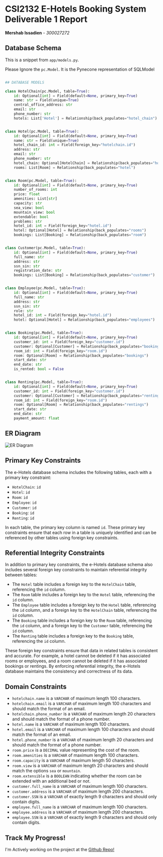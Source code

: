 # CSI2132 E-Hotels Booking System Deliverable 1 Report
**Mershab Issadien** - *300027272*

## Database Schema
This is a snippet from `app/models.py`.

Please Ignore the `pc.Model`. It is the Pynecone representation of SQLModel
```python

## DATABASE MODELS

class HotelChain(pc.Model, table=True):
    id: Optional[int] = Field(default=None, primary_key=True)
    name: str = Field(unique=True)
    central_office_address: str
    email: str
    phone_number: str
    hotels: List['Hotel'] = Relationship(back_populates="hotel_chain")


class Hotel(pc.Model, table=True):
    id: Optional[int] = Field(default=None, primary_key=True)
    name: str = Field(unique=True)
    hotel_chain_id: int = Field(foreign_key="hotelchain.id")
    address: str
    email: str
    phone_number: str
    hotel_chain: Optional[HotelChain] = Relationship(back_populates="hotels")
    rooms: List[Room] = Relationship(back_populates="hotel")


class Room(pc.Model, table=True):
    id: Optional[int] = Field(default=None, primary_key=True)
    number_of_rooms: int
    price: float
    amenities: List[str]
    capacity: str
    sea_view: bool
    mountain_view: bool
    extendable: bool
    problems: str
    hotel_id: int = Field(foreign_key="hotel.id")
    hotel: Optional[Hotel] = Relationship(back_populates="rooms")
    bookings: List[Booking] = Relationship(back_populates="room")


class Customer(pc.Model, table=True):
    id: Optional[int] = Field(default=None, primary_key=True)
    full_name: str
    address: str
    ssn_sin: str
    registration_date: str
    bookings: List[Booking] = Relationship(back_populates="customer")


class Employee(pc.Model, table=True):
    id: Optional[int] = Field(default=None, primary_key=True)
    full_name: str
    address: str
    ssn_sin: str
    role: str
    hotel_id: int = Field(foreign_key="hotel.id")
    hotel: Optional[Hotel] = Relationship(back_populates="employees")


class Booking(pc.Model, table=True):
    id: Optional[int] = Field(default=None, primary_key=True)
    customer_id: int = Field(foreign_key="customer.id")
    customer: Optional[Customer] = Relationship(back_populates="bookings")
    room_id: int = Field(foreign_key="room.id")
    room: Optional[Room] = Relationship(back_populates="bookings")
    start_date: str
    end_date: str
    is_rented: bool = False


class Renting(pc.Model, table=True):
    id: Optional[int] = Field(default=None, primary_key=True)
    customer_id: int = Field(foreign_key="customer.id")
    customer: Optional[Customer] = Relationship(back_populates="rentings")
    room_id: int = Field(foreign_key="room.id")
    room: Optional[Room] = Relationship(back_populates="rentings")
    start_date: str
    end_date: str
    payment_amount: float
```

## ER Diagram
![ER Diagram](./er_diagram.png)



## Primary Key Constraints

The e-Hotels database schema includes the following tables, each with a primary key constraint:

- `HotelChain`: `id`
- `Hotel`: `id`
- `Room`: `id`
- `Employee`: `id`
- `Customer`: `id`
- `Booking`: `id`
- `Renting`: `id`

In each table, the primary key column is named `id`. These primary key constraints ensure that each row in a table is uniquely identified and can be referenced by other tables using foreign key constraints.

## Referential Integrity Constraints

In addition to primary key constraints, the e-Hotels database schema also includes several foreign key constraints to maintain referential integrity between tables:

- The `Hotel` table includes a foreign key to the `HotelChain` table, referencing the `id` column.
- The `Room` table includes a foreign key to the `Hotel` table, referencing the `id` column.
- The `Employee` table includes a foreign key to the `Hotel` table, referencing the `id` column, and a foreign key to the `HotelChain` table, referencing the `id` column.
- The `Booking` table includes a foreign key to the `Room` table, referencing the `id` column, and a foreign key to the `Customer` table, referencing the `id` column.
- The `Renting` table includes a foreign key to the `Booking` table, referencing the `id` column.

These foreign key constraints ensure that data in related tables is consistent and accurate. For example, a hotel cannot be deleted if it has associated rooms or employees, and a room cannot be deleted if it has associated bookings or rentings. By enforcing referential integrity, the e-Hotels database maintains the consistency and correctness of its data.

## Domain Constraints

- `hotelchain.name` is a `VARCHAR` of maximum length 100 characters.
- `hotelchain.email` is a `VARCHAR` of maximum length 100 characters and should match the format of an email.
- `hotelchain.phone_number` is a `VARCHAR` of maximum length 20 characters and should match the format of a phone number.
- `hotel.name` is a `VARCHAR` of maximum length 100 characters.
- `hotel.email` is a `VARCHAR` of maximum length 100 characters and should match the format of an email.
- `hotel.phone_number` is a `VARCHAR` of maximum length 20 characters and should match the format of a phone number.
- `room.price` is a `DECIMAL` value representing the cost of the room.
- `room.amenities` is a `VARCHAR` of maximum length 100 characters.
- `room.capacity` is a `VARCHAR` of maximum length 50 characters.
- `room.view` is a `VARCHAR` of maximum length 20 characters and should match the options `sea` or `mountain`.
- `room.extensible` is a `BOOLEAN` indicating whether the room can be extended with an additional bed or not.
- `customer.full_name` is a `VARCHAR` of maximum length 100 characters.
- `customer.address` is a `VARCHAR` of maximum length 200 characters.
- `customer.SSN` is a `VARCHAR` of exactly length 9 characters and should only contain digits.
- `employee.full_name` is a `VARCHAR` of maximum length 100 characters.
- `employee.address` is a `VARCHAR` of maximum length 200 characters.
- `employee.SSN` is a `VARCHAR` of exactly length 9 characters and should only contain digits.

## Track My Progress!

I'm Actively working on the project at the [Github Repo!](https://github.com/Mershab99/CSI2132-Project)
